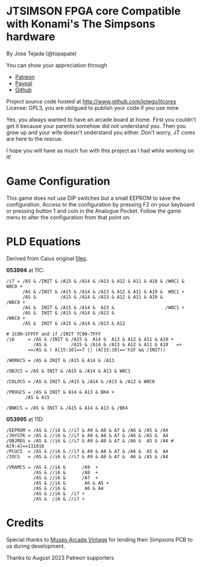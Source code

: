 # JTSIMSON FPGA core Compatible with Konami's The Simpsons hardware

By Jose Tejada (@topapate)

You can show your appreciation through
* [Patreon](https://patreon.com/jotego)
* [Paypal](https://paypal.me/topapate)
* [Github](https://github.com/sponsors/jotego)

Project source code hosted at http://www.github.com/jotego/jtcores
License: GPL3, you are obligued to publish your code if you use mine


Yes, you always wanted to have an arcade board at home. First you couldn't get it because your parents somehow did not understand you. Then you grow up and your wife doesn't understand you either. Don't worry, JT cores are here to the rescue.

I hope you will have as much fun with this project as I had while working on it!

# Game Configuration

This game does not use DIP switches but a small EEPROM to save the configuration. Access to the configuration by pressing F2 on your keyboard or pressing button 1 and coin in the Analogue Pocket. Follow the game menu to alter the configuration from that point on.

# PLD Equations

Derived from Caius original [files](https://wiki.pldarchive.co.uk/index.php?title=The_Simpsons).


**053994** at 11C:

```
/i7 = /AS & /INIT & /A15 & /A14 & /A13 & A12 & A11 & A10 & /W0C1 & W0C0 +
      /AS & /INIT & /A15 & /A14 & /A13 & A12 & A11 & A10 &  W0C1 +
      /AS &         /A15 & /A14 & /A13 & A12 & A11 & A10 &        /W0C0 +
      /AS &  INIT & /A15 & /A14 &  A13 &                   /W0C1 +
      /AS &  INIT & /A15 & /A14 & /A13 &                          /W0C0 +
      /AS &  INIT & /A15 & /A14 & /A13 & A12

# 1C00~1FFFF and if /INIT 7C00~7FFF
/i6     = /AS & /INIT & /A15 &  A14 &  A13 & A12 & A11 & A10 +
          /AS &         /A15 & /A14 & /A13 & A12 & A11 & A10   =>
        =>/AS & ( A[15:10]==7 || (A[15:10]=='h1F && /INIT))

/WORKCS = /AS & INIT & /A15 & A14 & /A13

/OBJCS = /AS & INIT & /A15 & /A14 & A13 & W0C1

/COLOCS = /AS & INIT & /A15 & /A14 & /A13 & /A12 & W0C0

/PROGCS = /AS & INIT & A14 & A13 & BK4 +
       /AS & A15

/BNKCS = /AS & INIT & /A15 & A14 & A13 & /BK4
```

**053995** at 11D:

```
/EEPROM = /AS & //i6 & //i7 & A9 & A8 & A7 & /A6 & /A5 & /A4
/JOYSTK = /AS & //i6 & //i7 & A9 & A8 & A7 & /A6 & /A5 &  A4
/OBJREG = /AS & //i6 & //i7 & A9 & A8 & A7 & /A6 &  A5 & /A4 # A[9:4]==111010
/PCUCS  = /AS & //i6 & //i7 & A9 & A8 & A7 & /A6 &  A5 &  A4
/IOCS   = /AS & //i6 & //i7 & A9 & A8 & A7 &  A6 & /A5 & /A4

/VRAMCS = /AS & //i6 &      /A9  +
          /AS & //i6 &      /A8  +
          /AS & //i6 &      /A7  +
          /AS & //i6 &       A6 & A5 +
          /AS & //i6 &       A6 & A4
          /AS & //i6 &  /i7 +
          /AS &  /i6 & //i7 +
```

# Credits

Special thanks to [Museo Arcade Vintage](https://museoarcadevintage.com/) for lending their Simpsons PCB to us during development.

Thanks to August 2023 Patreon supporters

```
```

